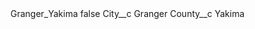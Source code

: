 <?xml version="1.0" encoding="UTF-8"?>
<CustomMetadata xmlns="http://soap.sforce.com/2006/04/metadata" xmlns:xsi="http://www.w3.org/2001/XMLSchema-instance" xmlns:xsd="http://www.w3.org/2001/XMLSchema">
    <label>Granger_Yakima</label>
    <protected>false</protected>
    <values>
        <field>City__c</field>
        <value xsi:type="xsd:string">Granger</value>
    </values>
    <values>
        <field>County__c</field>
        <value xsi:type="xsd:string">Yakima</value>
    </values>
</CustomMetadata>

